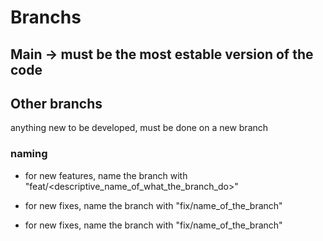 # Branchs

## Main -> must be the most estable version of the code

## Other branchs

anything new to be developed, must be done on a new branch

### naming

- for new features, name the branch with "feat/<descriptive_name_of_what_the_branch_do>"

- for new fixes, name the branch with "fix/name_of_the_branch"

- for new fixes, name the branch with "fix/name_of_the_branch"
